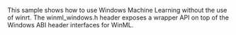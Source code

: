 This sample shows how to use Windows Machine Learning without the use of winrt. The winml_windows.h header exposes a wrapper API on top of the Windows ABI header interfaces for WinML.